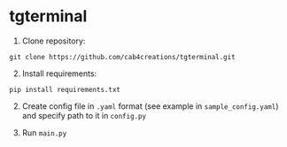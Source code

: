 # tgterminal

1) Clone repository:

```
git clone https://github.com/cab4creations/tgterminal.git
```

2) Install requirements:

```
pip install requirements.txt
```

2) Create config file in `.yaml` format (see example in `sample_config.yaml`) and specify path to it in `config.py`

3) Run `main.py`
